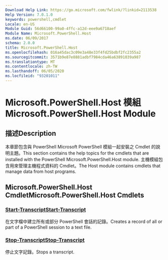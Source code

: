 ```yaml
---
Download Help Link: https://go.microsoft.com/fwlink/?linkid=2113538
Help Version: 7.0.1.0
keywords: powershell,cmdlet
Locale: en-US
Module Guid: 56d66100-99a0-4ffc-a12d-eee9a6718aef
Module Name: Microsoft.PowerShell.Host
ms.date: 06/09/2017
schema: 2.0.0
title: Microsoft.PowerShell.Host
ms.openlocfilehash: 016a45dac3c09e3a48e33f4fd25bdbf2fc2355a2
ms.sourcegitcommit: 3571b9e87e8881adbf7984cda46a63891039a987
ms.translationtype: MT
ms.contentlocale: zh-TW
ms.lasthandoff: 06/05/2020
ms.locfileid: "93201011"
---
```

# <span data-ttu-id="c4ef7-103">Microsoft.PowerShell.Host 模組</span><span class="sxs-lookup"><span data-stu-id="c4ef7-103">Microsoft.PowerShell.Host Module</span></span>

## <span data-ttu-id="c4ef7-104">描述</span><span class="sxs-lookup"><span data-stu-id="c4ef7-104">Description</span></span>

<span data-ttu-id="c4ef7-105">本章節包含與 PowerShell Microsoft PowerShell 模組一起安裝之 Cmdlet 的說明主題。</span><span class="sxs-lookup"><span data-stu-id="c4ef7-105">This section contains the help topics for the cmdlets that are installed with the PowerShell Microsoft.PowerShell.Host module.</span></span> <span data-ttu-id="c4ef7-106">主機模組包含用來管理主機程式資料的 Cmdlet。</span><span class="sxs-lookup"><span data-stu-id="c4ef7-106">The Host module contains cmdlets that manage data from host programs.</span></span>

## <span data-ttu-id="c4ef7-107">Microsoft.PowerShell.Host Cmdlet</span><span class="sxs-lookup"><span data-stu-id="c4ef7-107">Microsoft.PowerShell.Host Cmdlets</span></span>

### [<span data-ttu-id="c4ef7-108">Start-Transcript</span><span class="sxs-lookup"><span data-stu-id="c4ef7-108">Start-Transcript</span></span>](Start-Transcript.md)
<span data-ttu-id="c4ef7-109">在文字檔中建立所有或部分 PowerShell 會話的記錄。</span><span class="sxs-lookup"><span data-stu-id="c4ef7-109">Creates a record of all or part of a PowerShell session to a text file.</span></span>

### [<span data-ttu-id="c4ef7-110">Stop-Transcript</span><span class="sxs-lookup"><span data-stu-id="c4ef7-110">Stop-Transcript</span></span>](Stop-Transcript.md)
<span data-ttu-id="c4ef7-111">停止文字記錄。</span><span class="sxs-lookup"><span data-stu-id="c4ef7-111">Stops a transcript.</span></span>
